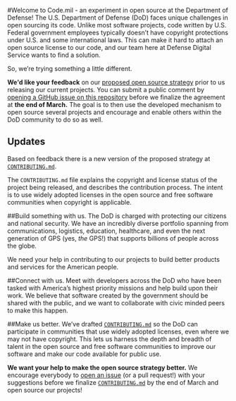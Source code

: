 #Welcome to Code.mil - an experiment in open source at the Department of Defense!
The U.S. Department of Defense (DoD) faces unique challenges in open sourcing its code. Unlike most software projects, code written by U.S. Federal government employees typically doesn’t have copyright protections under U.S. and some international laws. This can make it hard to attach an open source license to our code, and our team here at Defense Digital Service wants to find a solution.

So, we’re trying something a little different.

**We'd like your feedback** on our [proposed open source strategy](/Proposal/CONTRIBUTING.md) prior to us releasing our current projects. You can submit a public comment by [opening a GitHub issue on this repository](https://github.com/deptofdefense/code.mil/issues/new) before we finalize the agreement at **the end of March.** The goal is to then use the developed mechanism to open source several projects and encourage and enable others within the DoD community to do so as well.

## Updates
Based on feedback there is a new version of the proposed strategy at [`CONTRIBUTING.md`](/Proposal/CONTRIBUTING.md).

The `CONTRIBUTING.md` file explains the copyright and license status of the project being released, and describes the contribution process. The intent is to use widely adopted licenses in the open source and free software communities when copyright is applicable.

##Build something with us.
The DoD is charged with protecting our citizens and national security. We have an incredibly diverse portfolio spanning from communications, logistics, education, healthcare, and even the next generation of GPS (yes, *the* GPS!) that supports billions of people across the globe.

We need your help in contributing to our projects to build better products and services for the American people.

##Connect with us.
Meet with developers across the DoD who have been tasked with America’s highest priority missions and help build upon their work. We believe that software created by the government should be shared with the public, and we want to collaborate with civic minded peers to make this happen.

##Make us better.
We’ve drafted [`CONTRIBUTING.md`](/Proposal/CONTRIBUTING.md) so the DoD can participate in communities that use widely adopted licenses, even where we may not have copyright. This lets us harness the depth and breadth of talent in the open source and free software communities to improve our software and make our code available for public use.

**We want your help to make the open source strategy better.** We encourage everybody to [open an issue](https://github.com/deptofdefense/code.mil/issues/new) (or a pull request!) with your suggestions before we finalize [`CONTRIBUTING.md`](/Proposal/CONTRIBUTING.md) by the end of March and open source our projects!
